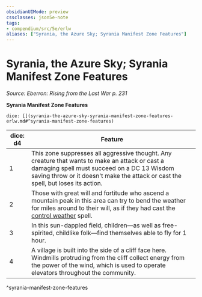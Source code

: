 ```yaml
---
obsidianUIMode: preview
cssclasses: json5e-note
tags:
- compendium/src/5e/erlw
aliases: ["Syrania, the Azure Sky; Syrania Manifest Zone Features"]
---
```

# Syrania, the Azure Sky; Syrania Manifest Zone Features
*Source: Eberron: Rising from the Last War p. 231* 

**Syrania Manifest Zone Features**

`dice: [](syrania-the-azure-sky-syrania-manifest-zone-features-erlw.md#^syrania-manifest-zone-features)`

| dice: d4 | Feature |
|----------|---------|
| 1 | This zone suppresses all aggressive thought. Any creature that wants to make an attack or cast a damaging spell must succeed on a DC 13 Wisdom saving throw or it doesn't make the attack or cast the spell, but loses its action. |
| 2 | Those with great will and fortitude who ascend a mountain peak in this area can try to bend the weather for miles around to their will, as if they had cast the [control weather](Mechanics/spells/control-weather.md) spell. |
| 3 | In this sun-dappled field, children—as well as free-spirited, childlike folk—find themselves able to fly for 1 hour. |
| 4 | A village is built into the side of a cliff face here. Windmills protruding from the cliff collect energy from the power of the wind, which is used to operate elevators throughout the community. |
^syrania-manifest-zone-features
